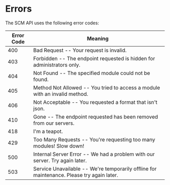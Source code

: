 
# Errors

The SCM API uses the following error codes:

Error Code | Meaning
---------- | -------
400 | Bad Request -- Your request is invalid.
403 | Forbidden -- The endpoint requested is hidden for administrators only.
404 | Not Found -- The specified module could not be found.
405 | Method Not Allowed -- You tried to access a module with an invalid method.
406 | Not Acceptable -- You requested a format that isn't json.
410 | Gone -- The endpoint requested has been removed from our servers.
418 | I'm a teapot.
429 | Too Many Requests -- You're requesting too many modules! Slow down!
500 | Internal Server Error -- We had a problem with our server. Try again later.
503 | Service Unavailable -- We're temporarily offline for maintenance. Please try again later.
